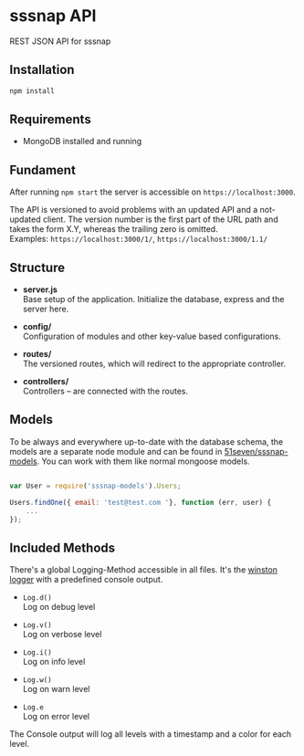 # sssnap API

REST JSON API for sssnap

## Installation

```bash
npm install
```

## Requirements

* MongoDB installed and running

## Fundament

After running `npm start` the server is accessible on `https://localhost:3000`.

The API is versioned to avoid problems with an updated API and a not-updated client. The version number is the first part of the URL path and takes the form X.Y, whereas the trailing zero is omitted.  
Examples: `https://localhost:3000/1/`, `https://localhost:3000/1.1/`

## Structure

- **server.js**  
Base setup of the application. Initialize the database, express and the server here.

- **config/**  
Configuration of modules and other key-value based configurations.

- **routes/**  
The versioned routes, which will redirect to the appropriate controller.

- **controllers/**  
Controllers – are connected with the routes.


## Models

To be always and everywhere up-to-date with the database schema, the models are a separate node module and can be found in [51seven/sssnap-models](https://github.com/51seven/sssnap-models). You can work with them like normal mongoose models.

```js

var User = require('sssnap-models').Users;

Users.findOne({ email: 'test@test.com '}, function (err, user) {
    ...
});
```

## Included Methods

There's a global Logging-Method accessible in all files. It's the [winston logger](https://preview.npmjs.com/package/winston) with a predefined console output.

- `Log.d()`  
  Log on debug level

- `Log.v()`  
  Log on verbose level

- `Log.i()`  
  Log on info level

- `Log.w()`  
  Log on warn level

- `Log.e`  
  Log on error level


The Console output will log all levels with a timestamp and a color for each level.